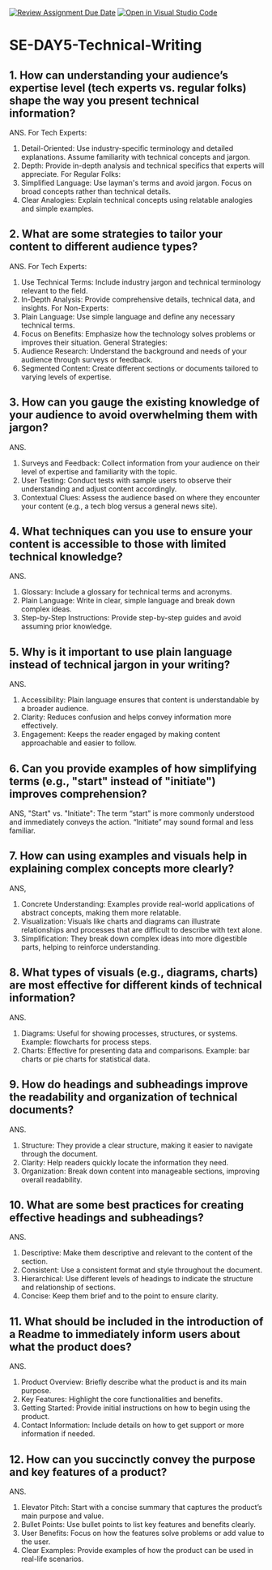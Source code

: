 [![Review Assignment Due Date](https://classroom.github.com/assets/deadline-readme-button-22041afd0340ce965d47ae6ef1cefeee28c7c493a6346c4f15d667ab976d596c.svg)](https://classroom.github.com/a/zsAR-pyY)
[![Open in Visual Studio Code](https://classroom.github.com/assets/open-in-vscode-2e0aaae1b6195c2367325f4f02e2d04e9abb55f0b24a779b69b11b9e10269abc.svg)](https://classroom.github.com/online_ide?assignment_repo_id=15644581&assignment_repo_type=AssignmentRepo)
# SE-DAY5-Technical-Writing
## 1. How can understanding your audience’s expertise level (tech experts vs. regular folks) shape the way you present technical information?
ANS.
For Tech Experts:
1. Detail-Oriented: Use industry-specific terminology and detailed explanations. Assume familiarity with technical concepts and jargon.
2. Depth: Provide in-depth analysis and technical specifics that experts will appreciate.
For Regular Folks:
1. Simplified Language: Use layman's terms and avoid jargon. Focus on broad concepts rather than technical details.
2. Clear Analogies: Explain technical concepts using relatable analogies and simple examples.
   
## 2. What are some strategies to tailor your content to different audience types?
ANS.
For Tech Experts:
1. Use Technical Terms: Include industry jargon and technical terminology relevant to the field.
2. In-Depth Analysis: Provide comprehensive details, technical data, and insights.
For Non-Experts:
1. Plain Language: Use simple language and define any necessary technical terms.
2. Focus on Benefits: Emphasize how the technology solves problems or improves their situation.
General Strategies:
1. Audience Research: Understand the background and needs of your audience through surveys or feedback.
2. Segmented Content: Create different sections or documents tailored to varying levels of expertise.
   
## 3. How can you gauge the existing knowledge of your audience to avoid overwhelming them with jargon?
ANS.
1. Surveys and Feedback: Collect information from your audience on their level of expertise and familiarity with the topic.
2. User Testing: Conduct tests with sample users to observe their understanding and adjust content accordingly.
3. Contextual Clues: Assess the audience based on where they encounter your content (e.g., a tech blog versus a general news site).
   
## 4. What techniques can you use to ensure your content is accessible to those with limited technical knowledge?
ANS.
1. Glossary: Include a glossary for technical terms and acronyms.
2. Plain Language: Write in clear, simple language and break down complex ideas.
3. Step-by-Step Instructions: Provide step-by-step guides and avoid assuming prior knowledge.

## 5. Why is it important to use plain language instead of technical jargon in your writing?
ANS.
1. Accessibility: Plain language ensures that content is understandable by a broader audience.
2. Clarity: Reduces confusion and helps convey information more effectively.
3. Engagement: Keeps the reader engaged by making content approachable and easier to follow.
   
## 6. Can you provide examples of how simplifying terms (e.g., "start" instead of "initiate") improves comprehension?
ANS,
"Start" vs. "Initiate": The term “start” is more commonly understood and immediately conveys the action. “Initiate” may sound formal and less familiar.

## 7. How can using examples and visuals help in explaining complex concepts more clearly?
ANS,
1. Concrete Understanding: Examples provide real-world applications of abstract concepts, making them more relatable.
2. Visualization: Visuals like charts and diagrams can illustrate relationships and processes that are difficult to describe with text alone.
3. Simplification: They break down complex ideas into more digestible parts, helping to reinforce understanding.

## 8. What types of visuals (e.g., diagrams, charts) are most effective for different kinds of technical information?
ANS.
1. Diagrams: Useful for showing processes, structures, or systems. Example: flowcharts for process steps.
2. Charts: Effective for presenting data and comparisons. Example: bar charts or pie charts for statistical data.
   
## 9. How do headings and subheadings improve the readability and organization of technical documents?
ANS.
1. Structure: They provide a clear structure, making it easier to navigate through the document.
2. Clarity: Help readers quickly locate the information they need.
3. Organization: Break down content into manageable sections, improving overall readability.

## 10. What are some best practices for creating effective headings and subheadings?
ANS.
1. Descriptive: Make them descriptive and relevant to the content of the section.
2. Consistent: Use a consistent format and style throughout the document.
3. Hierarchical: Use different levels of headings to indicate the structure and relationship of sections.
4. Concise: Keep them brief and to the point to ensure clarity.

## 11. What should be included in the introduction of a Readme to immediately inform users about what the product does?
ANS.
1. Product Overview: Briefly describe what the product is and its main purpose.
2. Key Features: Highlight the core functionalities and benefits.
3. Getting Started: Provide initial instructions on how to begin using the product.
4. Contact Information: Include details on how to get support or more information if needed.

## 12. How can you succinctly convey the purpose and key features of a product?
ANS.
1. Elevator Pitch: Start with a concise summary that captures the product’s main purpose and value.
2. Bullet Points: Use bullet points to list key features and benefits clearly.
3. User Benefits: Focus on how the features solve problems or add value to the user.
4. Clear Examples: Provide examples of how the product can be used in real-life scenarios.
